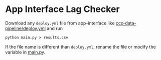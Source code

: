 # App Interface Lag Checker

Download any `deploy.yml` file from app-interface like 
[ccx-data-pipeline/deploy.yml](https://gitlab.cee.redhat.com/service/app-interface/-/blob/master/data/services/insights/ccx-data-pipeline/deploy.yml)
and run

```
python main.py > results.csv
```

If the file name is different than `deploy.yml`, rename the file or modify the
variable in [main.py](main.py).
